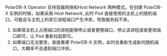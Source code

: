 PolarDB-X Operator 支持容器网络和Host Network 两种模式。在创建 PolarDB-X 实例的时候，如果采用 Host Network, 此时 Pod 直接使用的主机上的随机端口，可能会与主机上的其它进程端口产生冲突，导致服务起不来。

1. 如果宿主机上占用端口的进程能够停止或者更换端口，停止该进程或者更改端口即可，让 Pod 重新拉起即可。
1. 如果端口无法更改，直接重建 PolarDB-X 实例，此时会重新生成新的随机端口，大概率不会遇到端口冲突。
